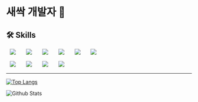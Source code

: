 <p align="center">

# 새싹 개발자 🌱

## 🛠 Skills 

<div>
<img src="https://img.shields.io/badge/React-61DAFB?style=flat-round&logo=React&logoColor=white" style="height : auto; margin-left : 10px; margin-right : 10px;"/></a>&nbsp;  
<img src="https://img.shields.io/badge/Redux-764ABC?style=flat-round&logo=Redux&logoColor=white" style="height : auto; margin-left : 10px; margin-right : 10px;"/></a>&nbsp;  
<img src="https://img.shields.io/badge/JavaScript-F7DF1E?style=flat-round&logo=JavaScript&logoColor=white" style="height : auto; margin-left : 10px; margin-right : 10px;"/></a>&nbsp;
<img src="https://img.shields.io/badge/TypeScript-3178C6?style=flat-round&logo=TypeScript&logoColor=white" style="height : auto; margin-left : 10px; margin-right : 10px;"/></a>&nbsp;
<img src="https://img.shields.io/badge/HTML5-E34F26?style=flat-round&logo=HTML5&logoColor=white" style="height : auto; margin-left : 10px; margin-right : 10px;"/></a>&nbsp;
<img src="https://img.shields.io/badge/CSS3-1572B6?style=flat-round&logo=CSS3&logoColor=white" style="height : auto; margin-left : 10px; margin-right : 10px;"/></a>&nbsp;
  
<img src="https://img.shields.io/badge/Java-007396?style=flat-round&logo=Java&logoColor=white" style="height : auto; margin-left : 10px; margin-right : 10px;"/>&nbsp;
<img src="https://img.shields.io/badge/Spring-6DB33F?style=flat-round&logo=Spring&logoColor=white" style="height : auto; margin-left : 10px; margin-right : 10px;"/>&nbsp;
<img src="https://img.shields.io/badge/MySQL-4479A1?style=flat-round&logo=MySQL&logoColor=white" style="height : auto; margin-left : 10px; margin-right : 10px;"/></a>&nbsp;
<img src="https://img.shields.io/badge/Oracle-00D182?style=flat-round&logo=Oracle&logoColor=white" style="height : auto; margin-left : 10px; margin-right : 10px;"/></a>&nbsp;

</div>

---
[![Top Langs](https://github-readme-stats.vercel.app/api/top-langs/?username=mmeat512&layout=compact&theme=dracula)](https://github.com/anuraghazra/github-readme-stats)

![Github Stats](https://github-readme-stats.vercel.app/api?username=mmeat512&show_icons=true&theme=dracula)


</p>
